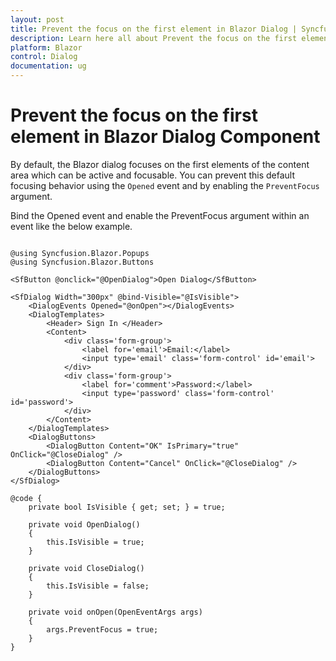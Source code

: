 ```yaml
---
layout: post
title: Prevent the focus on the first element in Blazor Dialog | Syncfusion
description: Learn here all about Prevent the focus on the first element in Syncfusion Blazor Dialog component and more.
platform: Blazor
control: Dialog
documentation: ug
---
```


# Prevent the focus on the first element in Blazor Dialog Component

By default, the Blazor dialog focuses on the first elements of the content area which can be active and focusable. You can prevent this default focusing behavior using the `Opened` event and by enabling the `PreventFocus` argument.

Bind the Opened event and enable the PreventFocus argument within an event like the below example.

```cshtml

@using Syncfusion.Blazor.Popups
@using Syncfusion.Blazor.Buttons

<SfButton @onclick="@OpenDialog">Open Dialog</SfButton>

<SfDialog Width="300px" @bind-Visible="@IsVisible">
    <DialogEvents Opened="@onOpen"></DialogEvents>
    <DialogTemplates>
        <Header> Sign In </Header>
        <Content>
            <div class='form-group'>
                <label for='email'>Email:</label>
                <input type='email' class='form-control' id='email'>
            </div>
            <div class='form-group'>
                <label for='comment'>Password:</label>
                <input type='password' class='form-control' id='password'>
            </div>
        </Content>
    </DialogTemplates>
    <DialogButtons>
        <DialogButton Content="OK" IsPrimary="true" OnClick="@CloseDialog" />
        <DialogButton Content="Cancel" OnClick="@CloseDialog" />
    </DialogButtons>
</SfDialog>

@code {
    private bool IsVisible { get; set; } = true;

    private void OpenDialog()
    {
        this.IsVisible = true;
    }

    private void CloseDialog()
    {
        this.IsVisible = false;
    }

    private void onOpen(OpenEventArgs args)
    {
        args.PreventFocus = true;
    }
}

```